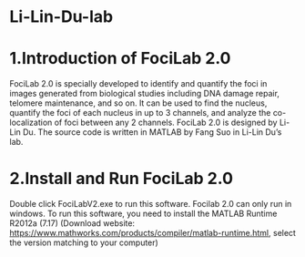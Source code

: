 # Li-Lin-Du-lab
# 1.Introduction of FociLab 2.0
FociLab 2.0 is specially developed to identify and quantify the foci in images generated from biological studies including DNA damage repair, telomere maintenance, and so on. It can be used to find the nucleus, quantify the foci of each nucleus in up to 3 channels, and analyze the co-localization of foci between any 2 channels. FociLab 2.0 is designed by Li-Lin Du. The source code is written in MATLAB by Fang Suo in Li-Lin Du’s lab.

# 2.Install and Run FociLab 2.0
Double click FociLabV2.exe to run this software. Focilab 2.0 can only run in windows. To run this software, you need to install the MATLAB Runtime R2012a (7.17) (Download website: https://www.mathworks.com/products/compiler/matlab-runtime.html, select the version matching to your computer)

